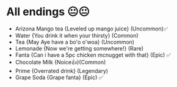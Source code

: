 # All endings 😐😐
- Arizona Mango tea {Leveled up mango juice} (Uncommon)✅
- Water {You drink it when your thirsty} (Common)
- Tea {May Aye have a bo'o o'woa} (Uncommon)
- Lemonade {Now we're getting somewhere!} (Rare)
- Fanta {Can i have a 5pc chicken mcnugget with that} (Epic) ✅
- Chocolate Milk {Noice👍}(Common)
- Prime {Overrated drink} (Legendary)
- Grape Soda {Grape fanta} (Epic) ✅
